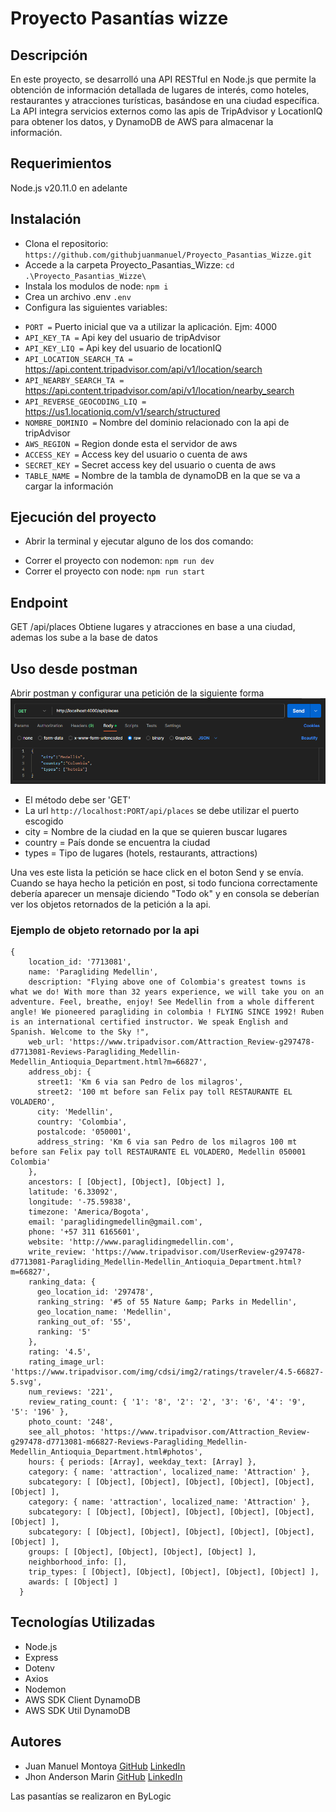 # Proyecto Pasantías wizze

## Descripción

En este proyecto, se desarrolló una API RESTful en Node.js que permite la obtención de información detallada de lugares de interés, como hoteles, restaurantes y atracciones turísticas, basándose en una ciudad específica. La API integra servicios externos como las apis de TripAdvisor y LocationIQ para obtener los datos, y DynamoDB de AWS para almacenar la información.

## Requerimientos

Node.js v20.11.0 en adelante

## Instalación

- Clona el repositorio: `https://github.com/githubjuanmanuel/Proyecto_Pasantias_Wizze.git`
- Accede a la carpeta Proyecto_Pasantias_Wizze: `cd .\Proyecto_Pasantias_Wizze\`
- Instala los modulos de node: `npm i`
- Crea un archivo .env `.env`
- Configura las siguientes variables:

* `PORT =` Puerto inicial que va a utilizar la aplicación. Ejm: 4000
* `API_KEY_TA =` Api key del usuario de tripAdvisor
* `API_KEY_LIQ =` Api key del usuario de locationIQ
* `API_LOCATION_SEARCH_TA =` https://api.content.tripadvisor.com/api/v1/location/search
* `API_NEARBY_SEARCH_TA =` https://api.content.tripadvisor.com/api/v1/location/nearby_search
* `API_REVERSE_GEOCODING_LIQ =` https://us1.locationiq.com/v1/search/structured
* `NOMBRE_DOMINIO =` Nombre del dominio relacionado con la api de tripAdvisor
* `AWS_REGION =` Region donde esta el servidor de aws
* `ACCESS_KEY =` Access key del usuario o cuenta de aws
* `SECRET_KEY =` Secret access key del usuario o cuenta de aws
* `TABLE_NAME =` Nombre de la tambla de dynamoDB en la que se va a cargar la información

## Ejecución del proyecto

- Abrir la terminal y ejecutar alguno de los dos comando:

* Correr el proyecto con nodemon: `npm run dev`
* Correr el proyecto con node: `npm run start`

## Endpoint

GET /api/places
Obtiene lugares y atracciones en base a una ciudad, ademas los sube a la base de datos

## Uso desde postman

Abrir postman y configurar una petición de la siguiente forma
![Configuración petición](image.png)

- El método debe ser 'GET'
- La url `http://localhost:PORT/api/places` se debe utilizar el puerto escogido
- city = Nombre de la ciudad en la que se quieren buscar lugares
- country = País donde se encuentra la ciudad
- types = Tipo de lugares (hotels, restaurants, attractions)

Una ves este lista la petición se hace click en el boton Send y se envía. Cuando se haya hecho la petición
en post, si todo funciona correctamente debería aparecer un mensaje diciendo "Todo ok" y en consola se deberían ver
los objetos retornados de la petición a la api.

### Ejemplo de objeto retornado por la api

```
{
    location_id: '7713081',
    name: 'Paragliding Medellin',
    description: "Flying above one of Colombia's greatest towns is what we do! With more than 32 years experience, we will take you on an adventure. Feel, breathe, enjoy! See Medellin from a whole different angle! We pioneered paragliding in colombia ! FLYING SINCE 1992! Ruben is an international certified instructor. We speak English and Spanish. Welcome to the Sky !",
    web_url: 'https://www.tripadvisor.com/Attraction_Review-g297478-d7713081-Reviews-Paragliding_Medellin-Medellin_Antioquia_Department.html?m=66827',
    address_obj: {
      street1: 'Km 6 via san Pedro de los milagros',
      street2: '100 mt before san Felix pay toll RESTAURANTE EL VOLADERO',
      city: 'Medellin',
      country: 'Colombia',
      postalcode: '050001',
      address_string: 'Km 6 via san Pedro de los milagros 100 mt before san Felix pay toll RESTAURANTE EL VOLADERO, Medellin 050001 Colombia'
    },
    ancestors: [ [Object], [Object], [Object] ],
    latitude: '6.33092',
    longitude: '-75.59838',
    timezone: 'America/Bogota',
    email: 'paraglidingmedellin@gmail.com',
    phone: '+57 311 6165601',
    website: 'http://www.paraglidingmedellin.com',
    write_review: 'https://www.tripadvisor.com/UserReview-g297478-d7713081-Paragliding_Medellin-Medellin_Antioquia_Department.html?m=66827',
    ranking_data: {
      geo_location_id: '297478',
      ranking_string: '#5 of 55 Nature &amp; Parks in Medellin',
      geo_location_name: 'Medellin',
      ranking_out_of: '55',
      ranking: '5'
    },
    rating: '4.5',
    rating_image_url: 'https://www.tripadvisor.com/img/cdsi/img2/ratings/traveler/4.5-66827-5.svg',
    num_reviews: '221',
    review_rating_count: { '1': '8', '2': '2', '3': '6', '4': '9', '5': '196' },
    photo_count: '248',
    see_all_photos: 'https://www.tripadvisor.com/Attraction_Review-g297478-d7713081-m66827-Reviews-Paragliding_Medellin-Medellin_Antioquia_Department.html#photos',
    hours: { periods: [Array], weekday_text: [Array] },
    category: { name: 'attraction', localized_name: 'Attraction' },
    subcategory: [ [Object], [Object], [Object], [Object], [Object], [Object] ],
    category: { name: 'attraction', localized_name: 'Attraction' },
    subcategory: [ [Object], [Object], [Object], [Object], [Object], [Object] ],
    subcategory: [ [Object], [Object], [Object], [Object], [Object], [Object] ],
    groups: [ [Object], [Object], [Object], [Object] ],
    neighborhood_info: [],
    trip_types: [ [Object], [Object], [Object], [Object], [Object] ],
    awards: [ [Object] ]
  }
```

## Tecnologías Utilizadas

- Node.js
- Express
- Dotenv
- Axios
- Nodemon
- AWS SDK Client DynamoDB
- AWS SDK Util DynamoDB

## Autores

- Juan Manuel Montoya [GitHub](https://github.com/githubjuanmanuel) [LinkedIn](https://www.linkedin.com/in/juan-manuel-montoya-montoya-03767a26a/)
- Jhon Anderson Marin [GitHub](https://github.com/samoyedo15) [LinkedIn](https://www.linkedin.com/in/jhon-anderson-marin-marin-2752b3125/)

Las pasantías se realizaron en ByLogic
